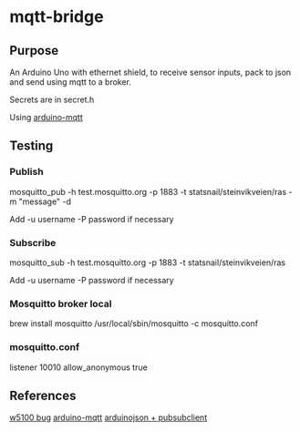 # mqtt-bridge
## Purpose
An Arduino Uno with ethernet shield, to receive sensor inputs, pack to json and send using mqtt to a broker.

Secrets are in secret.h

Using [arduino-mqtt](https://github.com/256dpi/arduino-mqtt)

## Testing
### Publish
mosquitto_pub -h test.mosquitto.org -p 1883 -t statsnail/steinvikveien/ras -m "message" -d

Add -u username -P password if necessary

### Subscribe
mosquitto_sub -h test.mosquitto.org -p 1883 -t statsnail/steinvikveien/ras

Add -u username -P password if necessary

### Mosquitto broker local
brew install mosquitto
/usr/local/sbin/mosquitto -c mosquitto.conf

### mosquitto.conf
listener 10010
allow_anonymous true

## References
[w5100 bug](https://arduinodiy.wordpress.com/2017/04/12/the-w5100-bug/)
[arduino-mqtt](https://github.com/256dpi/arduino-mqtt)
[arduinojson + pubsubclient](https://arduinojson.org/v6/how-to/use-arduinojson-with-pubsubclient/)